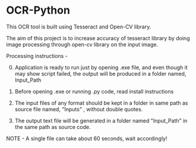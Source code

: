 # OCR-Python
This OCR tool is built using Tesseract and Open-CV library.

The aim of this project is to increase accuracy of tesseract library by doing image processing through open-cv library on the input image.

Processing instructions - 

0) Application is ready to run just by opening .exe file, and even though it may show script 
failed, the output will be produced in a folder named, Input_Path

1) Before opening .exe or running .py code, read install instructions

2) The input files of any format should be kept in a folder in same path as source file named,
"Inputs" , without double quotes.

3) The output text file will be generated in a folder named "Input_Path" in the same path as
source code.

NOTE - A single file can take about 60 seconds, wait accordingly!

